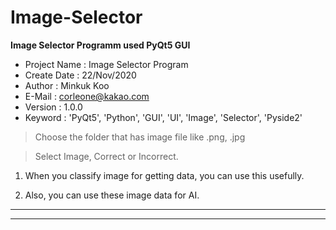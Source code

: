 # Image-Selector
**Image Selector Programm used PyQt5 GUI**


* Project Name : Image Selector Program
* Create Date : 22/Nov/2020
* Author : Minkuk Koo
* E-Mail : corleone@kakao.com
* Version : 1.0.0
* Keyword : 'PyQt5', 'Python', 'GUI', 'UI', 'Image', 'Selector', 'Pyside2'


> Choose the folder that has image file like .png, .jpg

> Select Image, Correct or Incorrect.


1. When you classify image for getting data, you can use this usefully.

2. Also, you can use these image data for AI.

----------------------------------------------------------------
----------------------------------------------------------------
